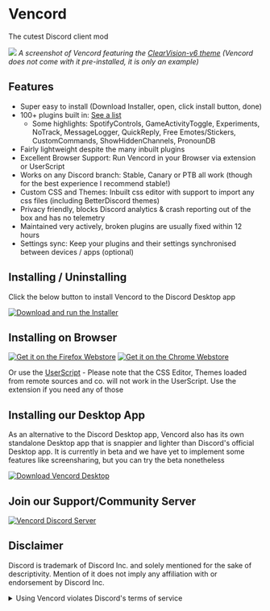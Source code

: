 # Vencord

The cutest Discord client mod


![](https://user-images.githubusercontent.com/45497981/235015332-0453d3eb-1da6-4601-963e-ef5e454123a1.png)
*A screenshot of Vencord featuring the [ClearVision-v6 theme](https://github.com/ClearVision/ClearVision-v6) (Vencord does not come with it pre-installed, it is only an example)*

## Features

-   Super easy to install (Download Installer, open, click install button, done)
-   100+ plugins built in: [See a list](https://vencord.dev/plugins)
    -   Some highlights: SpotifyControls, GameActivityToggle, Experiments, NoTrack, MessageLogger, QuickReply, Free Emotes/Stickers, CustomCommands, ShowHiddenChannels, PronounDB
-   Fairly lightweight despite the many inbuilt plugins
-   Excellent Browser Support: Run Vencord in your Browser via extension or UserScript
-   Works on any Discord branch: Stable, Canary or PTB all work (though for the best experience I recommend stable!)
-   Custom CSS and Themes: Inbuilt css editor with support to import any css files (including BetterDiscord themes)
-   Privacy friendly, blocks Discord analytics & crash reporting out of the box and has no telemetry
-   Maintained very actively, broken plugins are usually fixed within 12 hours
-   Settings sync: Keep your plugins and their settings synchronised between devices / apps (optional)


## Installing / Uninstalling

Click the below button to install Vencord to the Discord Desktop app

[![Download and run the Installer](https://img.shields.io/github/v/release/Vencord/Installer?label=Download%20Vencord%20Installer&style=for-the-badge)](https://github.com/Vencord/Installer#vencord-installer)

## Installing on Browser

[![Get it on the Firefox Webstore](https://blog.mozilla.org/addons/files/2015/11/get-the-addon.png)](https://addons.mozilla.org/en-GB/firefox/addon/vencord-web/) [![Get it on the Chrome Webstore](https://storage.googleapis.com/web-dev-uploads/image/WlD8wC6g8khYWPJUsQceQkhXSlv1/UV4C4ybeBTsZt43U4xis.png)](https://chrome.google.com/webstore/detail/vencord-web/cbghhgpcnddeihccjmnadmkaejncjndb)

Or use the [UserScript](https://raw.githubusercontent.com/Vencord/builds/main/Vencord.user.js) - Please note that the CSS Editor, Themes loaded from remote sources and co. will not work in the UserScript. Use the extension if you need any of those

## Installing our Desktop App

As an alternative to the Discord Desktop app, Vencord also has its own standalone Desktop app that is snappier and lighter than Discord's official Desktop app. It is currently in beta and we have yet to implement some features like screensharing, but you can try the beta nonetheless

[![Download Vencord Desktop](https://img.shields.io/github/v/release/Vencord/Desktop?label=Download%20Vencord%20Desktop&style=for-the-badge)](https://github.com/Vencord/Desktop#vencord-desktop)

## Join our Support/Community Server

[![Vencord Discord Server](https://invidget.switchblade.xyz/D9uwnFnqmd?theme=dark)](https://discord.gg/D9uwnFnqmd)

## Disclaimer

Discord is trademark of Discord Inc. and solely mentioned for the sake of descriptivity.
Mention of it does not imply any affiliation with or endorsement by Discord Inc.

<details>
<summary>Using Vencord violates Discord's terms of service</summary> 

Client modifications are against Discord’s Terms of Service.

However, Discord is pretty indifferent about them and there are no known cases of users getting banned for using client mods! So you should generally be fine as long as you don’t use any plugins that implement abusive behaviour. But no worries, all inbuilt plugins are safe to use!

Regardless, if your account is very important to you and it getting disabled would be a disaster for you, you should probably not use any client mods (not exclusive to Vencord), just to be safe

Additionally, make sure not to post screenshots with Vencord in a server where you might get banned for it

</details>
